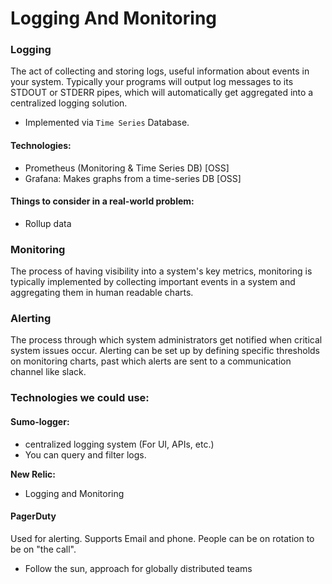 # Logging And Monitoring

### Logging

The act of collecting and storing logs, useful information about events in your system. Typically your programs will output log messages to its STDOUT or STDERR pipes, which will automatically get aggregated into a centralized logging solution.

* Implemented via `Time Series` Database.

#### Technologies:

* Prometheus (Monitoring & Time Series DB) \[OSS]
* Grafana: Makes graphs from a time-series DB \[OSS]

#### Things to consider in a real-world problem:

* Rollup data

### Monitoring

The process of having visibility into a system's key metrics, monitoring is typically implemented by collecting important events in a system and aggregating them in human readable charts.



### Alerting

The process through which system administrators get notified when critical system issues occur. Alerting can be set up by defining specific thresholds on monitoring charts, past which alerts are sent to a communication channel like slack.



### Technologies we could use:

#### Sumo-logger:

* centralized logging system (For UI, APIs, etc.)
* You can query and filter logs.

**New Relic:**

* Logging and Monitoring

#### PagerDuty

Used for alerting. Supports Email and phone. People can be on rotation to be on "the call".

* Follow the sun, approach for globally distributed teams
